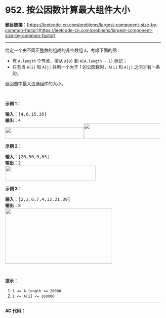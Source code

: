 # 952. 按公因数计算最大组件大小

**题目链接：**[https://leetcode-cn.com/problems/largest-component-size-by-common-factor](https://leetcode-cn.com/problems/largest-component-size-by-common-factor)

---

<div class="content__1Y2H">
 <div class="notranslate">
  <p>给定一个由不同正整数的组成的非空数组 <code>A</code>，考虑下面的图：</p> 
  <ul> 
   <li>有&nbsp;<code>A.length</code>&nbsp;个节点，按从&nbsp;<code>A[0]</code>&nbsp;到&nbsp;<code>A[A.length - 1]</code>&nbsp;标记；</li> 
   <li>只有当 <code>A[i]</code> 和 <code>A[j]</code> 共用一个大于 1 的公因数时，<code>A[i]</code>&nbsp;和 <code>A[j]</code> 之间才有一条边。</li> 
  </ul> 
  <p>返回图中最大连通组件的大小。</p> 
  <p>&nbsp;</p> 
  <ol> 
  </ol> 
  <p><strong>示例 1：</strong></p> 
  <pre class="language-text"><strong>输入：</strong>[4,6,15,35]
<strong>输出：</strong>4
<img style="height: 37px; width: 255px;" src="https://assets.leetcode-cn.com/aliyun-lc-uploads/uploads/2018/12/01/ex1.png" alt=""><img style="height: 50px; width: 257px;" src="https://assets.leetcode-cn.com/aliyun-lc-upload/uploads/2018/12/01/ex1.png" alt="">
</pre> 
  <p><strong>示例 2：</strong></p> 
  <pre class="language-text"><strong>输入：</strong>[20,50,9,63]
<strong>输出：</strong>2
<img style="height: 50px; width: 293px;" src="https://assets.leetcode-cn.com/aliyun-lc-upload/uploads/2018/12/01/ex2.png" alt="">
</pre> 
  <p><strong>示例 3：</strong></p> 
  <pre class="language-text"><strong>输入：</strong>[2,3,6,7,4,12,21,39]
<strong>输出：</strong>8
<img style="height: 180px; width: 346px;" src="https://assets.leetcode-cn.com/aliyun-lc-upload/uploads/2018/12/01/ex3.png" alt="">
</pre> 
  <p>&nbsp;</p> 
  <p><strong>提示：</strong></p> 
  <ol> 
   <li><code>1 &lt;= A.length &lt;= 20000</code></li> 
   <li><code>1 &lt;= A[i] &lt;= 100000</code></li> 
  </ol> 
 </div>
</div>

---

**AC 代码：**

```java

```